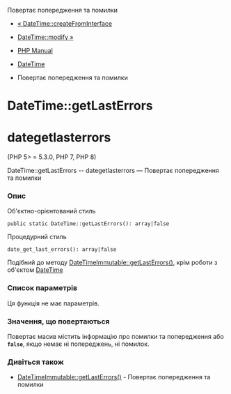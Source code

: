 Повертає попередження та помилки

-   [« DateTime::createFromInterface](datetime.createfrominterface.html)
    
-   [DateTime::modify »](datetime.modify.html)
    
-   [PHP Manual](index.html)
    
-   [DateTime](class.datetime.html)
    
-   Повертає попередження та помилки
    

# DateTime::getLastErrors

# dategetlasterrors

(PHP 5> = 5.3.0, PHP 7, PHP 8)

DateTime::getLastErrors -- dategetlasterrors — Повертає попередження та помилки

### Опис

Об'єктно-орієнтований стиль

```methodsynopsis
public static DateTime::getLastErrors(): array|false
```

Процедурний стиль

```methodsynopsis
date_get_last_errors(): array|false
```

Подібний до методу [DateTimeImmutable::getLastErrors()](datetimeimmutable.getlasterrors.html), крім роботи з об'єктом [DateTime](class.datetime.html)

### Список параметрів

Ця функція не має параметрів.

### Значення, що повертаються

Повертає масив містить інформацію про помилки та попередження або **`false`**, якщо немає ні попереджень, ні помилок.

### Дивіться також

-   [DateTimeImmutable::getLastErrors()](datetimeimmutable.getlasterrors.html) - Повертає попередження та помилки
